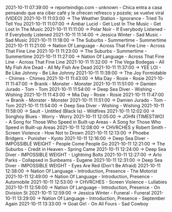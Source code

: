2021-10-11 07:39:00 -> reporteindigo.com - unknown - Chica entra a casa pensando que era ciber café y le ofrecen refresco y pozole; se vuelve viral (VIDEO)
2021-10-11 11:03:00 -> The Weather Station - Ignorance - Tried To Tell You
2021-10-11 11:07:00 -> Ambar Lucid - Get Lost In The Music - Get Lost In The Music
2021-10-11 11:11:00 -> Polar Noir - If Everybody Listened - If Everybody Listened
2021-10-11 11:14:00 -> Jessica Winter - Sad Music - Sad Music
2021-10-11 11:18:00 -> The Suburbs - Summertime - Summertime
2021-10-11 11:21:00 -> Nation Of Language - Across That Fine Line - Across That Fine Line
2021-10-11 11:23:00 -> The Suburbs - Summertime - Summertime
2021-10-11 11:27:00 -> Nation Of Language - Across That Fine Line - Across That Fine Line
2021-10-11 11:32:00 -> The Vega Bodegas - All My Fish Are Dead - All My Fish Are Dead
2021-10-11 11:37:00 -> YEE LOI - Be Like Johnny - Be Like Johnny
2021-10-11 11:39:00 -> The Joy Formidable - Chimes - Chimes
2021-10-11 11:43:00 -> Mia Day - Rosie - Rosie
2021-10-11 11:47:00 -> Branik - Monster - Monster
2021-10-11 11:51:00 -> Damien Jurado - Tom - Tom
2021-10-11 11:54:00 -> Deep Sea Diver - Wishing - Wishing
2021-10-11 11:43:00 -> Mia Day - Rosie - Rosie
2021-10-11 11:47:00 -> Branik - Monster - Monster
2021-10-11 11:51:00 -> Damien Jurado - Tom - Tom
2021-10-11 11:54:00 -> Deep Sea Diver - Wishing - Wishing
2021-10-11 11:58:00 -> Sault - Untitled (Black Is) - Wildfires
2021-10-11 12:02:00 -> Songhoy Blues - Worry - Worry
2021-10-11 12:05:00 -> JOHN (TIMESTWO) - A Song for Those Who Speed in Built-up Areas - A Song for Those Who Speed in Built-up Areas
2021-10-11 12:08:00 -> CHVRCHES y Robert Smith - Screen Violence - How Not to Drown
2021-10-11 12:13:00 -> Phoebe Bridgers - Punisher - Kyoto
2021-10-11 12:16:00 -> Deep Sea Diver - IMPOSSIBLE WEIGHT - People Come People Go
2021-10-11 12:21:00 -> The Suburbs - Credit in Heaven - Spring Came
2021-10-11 12:24:00 -> Deep Sea Diver - IMPOSSIBLE WEIGHT - Lightning Bolts
2021-10-11 12:27:00 -> Arlo Parks - Collapsed in Sunbeams - Eugene
2021-10-11 12:31:00 -> Deep Sea Diver - IMPOSSIBLE WEIGHT - Eyes Are Red (Don't Be Afraid)
2021-10-11 12:38:00 -> Nation Of Language - Introduction, Presence - The Motorist
2021-10-11 12:49:00 -> Nation Of Language - Introduction, Presence - Automobile
2021-10-11 12:53:00 -> CHVRCHES - Screen Violence - Lullabies
2021-10-11 12:56:00 -> Nation Of Language - Introduction, Presence - On Division St
2021-10-11 12:59:00 -> Jessica Winter - Funeral - Funeral
2021-10-11 13:29:00 -> Nation Of Language - Introduction, Presence - September Again
2021-10-11 13:33:00 -> Goat Girl - On All Fours - Sad Cowboy
